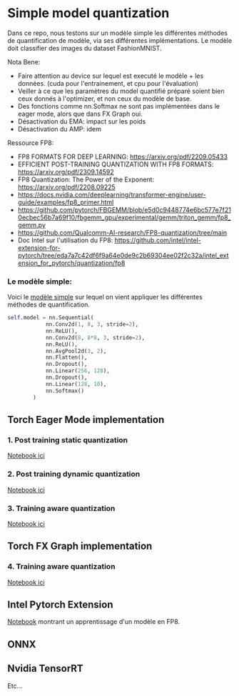 # Simple model quantization

Dans ce repo, nous testons sur un modèle simple les différentes méthodes de quantification de modèle, via ses différentes implémentations.
Le modèle doit classifier des images du dataset FashionMNIST.

Nota Bene:
- Faire attention au device sur lequel est executé le modèle + les données. (cuda pour l'entrainement, et cpu pour l'évaluation)
- Veiller à ce que les paramètres du model quantifié préparé soient bien ceux donnés à l'optimizer, et non ceux du modèle de base.
- Des fonctions comme nn.Softmax ne sont pas implémentées dans le eager mode, alors que dans FX Graph oui.
- Désactivation du EMA: impact sur les poids
- Désactivation du AMP: idem

Ressource FP8:
- FP8 FORMATS FOR DEEP LEARNING: https://arxiv.org/pdf/2209.05433
- EFFICIENT POST-TRAINING QUANTIZATION WITH FP8 FORMATS: https://arxiv.org/pdf/2309.14592
- FP8 Quantization: The Power of the Exponent: https://arxiv.org/pdf/2208.09225
- https://docs.nvidia.com/deeplearning/transformer-engine/user-guide/examples/fp8_primer.html
- https://github.com/pytorch/FBGEMM/blob/e5d0c9448774e6bc577e7f210ecbec56b7a69f10/fbgemm_gpu/experimental/gemm/triton_gemm/fp8_gemm.py
- https://github.com/Qualcomm-AI-research/FP8-quantization/tree/main
- Doc Intel sur l'utilisation du FP8: https://github.com/intel/intel-extension-for-pytorch/tree/eda7a7c42df6f9a64e0de9c2b69304ee02f2c32a/intel_extension_for_pytorch/quantization/fp8



### Le modèle simple:

Voici le [modèle simple](classifier_training.py) sur lequel on vient appliquer les différentes méthodes de quantification.

```python
self.model = nn.Sequential(
            nn.Conv2d(1, 8, 3, stride=2),
            nn.ReLU(),
            nn.Conv2d(8, 8*8, 3, stride=2),
            nn.ReLU(),
            nn.AvgPool2d(3, 2),
            nn.Flatten(),
            nn.Dropout(),
            nn.Linear(256, 128), 
            nn.Dropout(),
            nn.Linear(128, 10), 
            nn.Softmax()
        )
```

## Torch Eager Mode implementation

### 1. Post training static quantization

[Notebook ici](eager_mode_static_quant.ipynb)

### 2. Post training dynamic quantization

[Notebook ici](eager_mode_dynamic_quant.ipynb)

### 3. Training aware quantization

[Notebook ici](eager_mode_qat.ipynb)

## Torch FX Graph implementation

### 4. Training aware quantization

[Notebook ici](fx_qat.ipynb)

## Intel Pytorch Extension

[Notebook](intel_fp8_training.ipynb) montrant un apprentissage d'un modèle en FP8.

## ONNX

## Nvidia TensorRT

Etc...